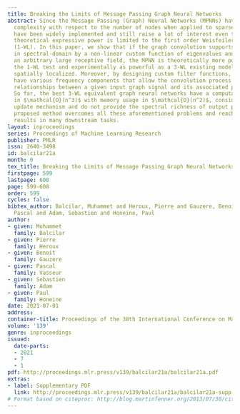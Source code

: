 ```yaml
---
title: Breaking the Limits of Message Passing Graph Neural Networks
abstract: Since the Message Passing (Graph) Neural Networks (MPNNs) have a linear
  complexity with respect to the number of nodes when applied to sparse graphs, they
  have been widely implemented and still raise a lot of interest even though their
  theoretical expressive power is limited to the first order Weisfeiler-Lehman test
  (1-WL). In this paper, we show that if the graph convolution supports are designed
  in spectral-domain by a non-linear custom function of eigenvalues and masked with
  an arbitrary large receptive field, the MPNN is theoretically more powerful than
  the 1-WL test and experimentally as powerful as a 3-WL existing models, while remaining
  spatially localized. Moreover, by designing custom filter functions, outputs can
  have various frequency components that allow the convolution process to learn different
  relationships between a given input graph signal and its associated properties.
  So far, the best 3-WL equivalent graph neural networks have a computational complexity
  in $\mathcal{O}(n^3)$ with memory usage in $\mathcal{O}(n^2)$, consider non-local
  update mechanism and do not provide the spectral richness of output profile. The
  proposed method overcomes all these aforementioned problems and reaches state-of-the-art
  results in many downstream tasks.
layout: inproceedings
series: Proceedings of Machine Learning Research
publisher: PMLR
issn: 2640-3498
id: balcilar21a
month: 0
tex_title: Breaking the Limits of Message Passing Graph Neural Networks
firstpage: 599
lastpage: 608
page: 599-608
order: 599
cycles: false
bibtex_author: Balcilar, Muhammet and Heroux, Pierre and Gauzere, Benoit and Vasseur,
  Pascal and Adam, Sebastien and Honeine, Paul
author:
- given: Muhammet
  family: Balcilar
- given: Pierre
  family: Heroux
- given: Benoit
  family: Gauzere
- given: Pascal
  family: Vasseur
- given: Sebastien
  family: Adam
- given: Paul
  family: Honeine
date: 2021-07-01
address:
container-title: Proceedings of the 38th International Conference on Machine Learning
volume: '139'
genre: inproceedings
issued:
  date-parts:
  - 2021
  - 7
  - 1
pdf: http://proceedings.mlr.press/v139/balcilar21a/balcilar21a.pdf
extras:
- label: Supplementary PDF
  link: http://proceedings.mlr.press/v139/balcilar21a/balcilar21a-supp.pdf
# Format based on citeproc: http://blog.martinfenner.org/2013/07/30/citeproc-yaml-for-bibliographies/
---
```

